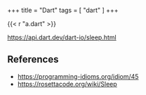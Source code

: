 +++
title = "Dart"
tags = [ "dart" ]
+++

{{< r "a.dart" >}}

<https://api.dart.dev/dart-io/sleep.html>

## References

- <https://programming-idioms.org/idiom/45>
- <https://rosettacode.org/wiki/Sleep>
